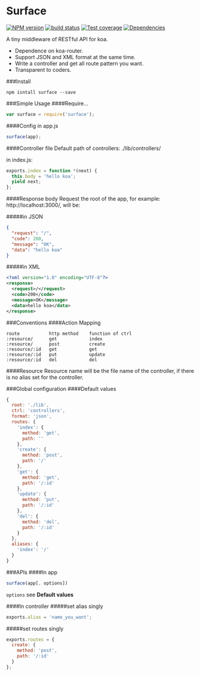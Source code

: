 Surface
===========
[![NPM version][npm-image]][npm-url] 
[![build status][travis-image]][travis-url] 
[![Test coverage][coveralls-image]][coveralls-url]
[![Dependencies][david-image]][david-url]

A tiny middleware of RESTful API for koa.

* Dependence on koa-router.
* Support JSON and XML format at the same time.
* Write a controller and get all route pattern you want.
* Transparent to coders.

###Install
```
npm isntall surface --save
```
###Simple Usage
####Require...
```js
var surface = require('surface');
```
####Config in app.js
```js
surface(app);
```
####Controller file
Default path of controllers: ./lib/controllers/

in index.js:
```js
exports.index = function *(next) {
  this.body = 'hello koa';
  yield next;
};
```
####Response body
Request the root of the app, for example: http://localhost:3000/, will be:

#####in JSON
```json
{
  "request": "/",
  "code": 200,
  "message": "OK",
  "data": "hello koa"
}
```
#####in XML
```xml
<?xml version="1.0" encoding="UTF-8"?>
<response>
  <request>/</request>
  <code>200</code>
  <message>OK</message>
  <data>hello koa</data>
</response>
```
###Conventions
####Action Mapping
```
route           http method    function of ctrl
:resource/      get            index
:resource/      post           create
:resource/:id   get            get
:resource/:id   put            update
:resource/:id   del            del
```
####Resource
Resource name will be the file name of the controller, if there is no alias set for the controller.

###Global configuration
####Default values
```js
{
  root: './lib',
  ctrl: 'controllers',
  format: 'json',
  routes: {
    'index': {
      method: 'get',
      path: ''
    },
    'create': {
      method: 'post',
      path: '/'
    },
    'get': {
      method: 'get',
      path: '/:id'
    },
    'update': {
      method: 'put',
      path: '/:id'
    },
    'del': {
      method: 'del',
      path: '/:id'
    }
  },
  aliases: {
    'index': '/'
  }
}
```
###APIs
####In app
```js
surface(app[, options])
```
`options` see **Default values**

####In controller
#####set alias singly
```js
exports.alias = 'name_you_want';
```
#####set routes singly
```js
exports.routes = {
  create: {
    method: 'post',
    path: '/:id'
  }
};
```

[npm-image]: https://img.shields.io/npm/v/surface.svg?style=flat
[npm-url]: https://npmjs.org/package/surface
[travis-image]: https://img.shields.io/travis/zedgu/surface.svg?style=flat
[travis-url]: https://travis-ci.org/zedgu/surface
[coveralls-image]: https://img.shields.io/coveralls/zedgu/surface.svg?style=flat
[coveralls-url]: https://coveralls.io/r/zedgu/surface?branch=master
[david-image]: http://img.shields.io/david/zedgu/surface.svg?style=flat
[david-url]: https://david-dm.org/zedgu/surface
